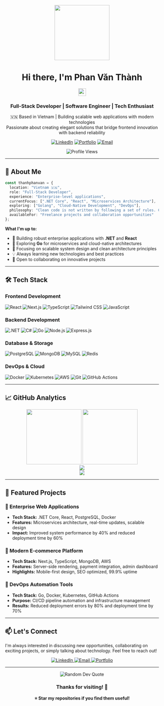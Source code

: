 <div align="center">
  <img src="https://media3.giphy.com/media/v1.Y2lkPTc5MGI3NjExZjdzZGZ0ejZ5OXNwMW10NGIxMnJ4bTk4NDlwa2U5aXV3bXM1c2k4ZCZlcD12MV9pbnRlcm5hbF9naWZfYnlfaWQmY3Q9Zw/78XCFBGOlS6keY1Bil/giphy.gif" width="180"/>
  
  # Hi there, I'm Phan Văn Thành
  <img src="https://media.giphy.com/media/hvRJCLFzcasrR4ia7z/giphy.gif" width="25px">
  
  ### Full-Stack Developer | Software Engineer | Tech Enthusiast
  
  <p>
    🇻🇳 Based in Vietnam | Building scalable web applications with modern technologies<br/>
    Passionate about creating elegant solutions that bridge frontend innovation with backend reliability
  </p>

  [![LinkedIn](https://img.shields.io/badge/LinkedIn-0077B5?style=for-the-badge&logo=linkedin&logoColor=white)](https://linkedin.com/in/your-profile)
  [![Portfolio](https://img.shields.io/badge/Portfolio-FF5722?style=for-the-badge&logo=todoist&logoColor=white)](https://your-portfolio.com)
  [![Email](https://img.shields.io/badge/Email-D14836?style=for-the-badge&logo=gmail&logoColor=white)](mailto:thanhphanvan@gmail.com)
  
  ![Profile Views](https://komarev.com/ghpvc/?username=thanhphandev&style=flat-square&color=blueviolet)
</div>

---

## 🚀 About Me

```typescript
const thanhphanvan = {
  location: "Vietnam 🇻🇳",
  role: "Full-Stack Developer",
  experience: "Enterprise-level applications",
  currentFocus: [".NET Core", "React", "Microservices Architecture"],
  exploring: ["Golang", "Cloud-Native Development", "DevOps"],
  philosophy: "Clean code is not written by following a set of rules. Clean code is written by someone who cares.",
  availableFor: "Freelance projects and collaboration opportunities"
};
```

**What I'm up to:**
- 🔨 Building robust enterprise applications with **.NET** and **React**
- 🌱 Exploring **Go** for microservices and cloud-native architectures
- 🎯 Focusing on scalable system design and clean architecture principles
- 💡 Always learning new technologies and best practices
- 🤝 Open to collaborating on innovative projects

---

## 🛠️ Tech Stack

### Frontend Development
<p>
  <img src="https://img.shields.io/badge/React-20232A?style=for-the-badge&logo=react&logoColor=61DAFB" alt="React"/>
  <img src="https://img.shields.io/badge/Next.js-000000?style=for-the-badge&logo=nextdotjs&logoColor=white" alt="Next.js"/>
  <img src="https://img.shields.io/badge/TypeScript-007ACC?style=for-the-badge&logo=typescript&logoColor=white" alt="TypeScript"/>
  <img src="https://img.shields.io/badge/Tailwind_CSS-38B2AC?style=for-the-badge&logo=tailwind-css&logoColor=white" alt="Tailwind CSS"/>
  <img src="https://img.shields.io/badge/JavaScript-F7DF1E?style=for-the-badge&logo=javascript&logoColor=black" alt="JavaScript"/>
</p>

### Backend Development
<p>
  <img src="https://img.shields.io/badge/.NET-5C2D91?style=for-the-badge&logo=.net&logoColor=white" alt=".NET"/>
  <img src="https://img.shields.io/badge/C%23-239120?style=for-the-badge&logo=c-sharp&logoColor=white" alt="C#"/>
  <img src="https://img.shields.io/badge/Go-00ADD8?style=for-the-badge&logo=go&logoColor=white" alt="Go"/>
  <img src="https://img.shields.io/badge/Node.js-43853D?style=for-the-badge&logo=node.js&logoColor=white" alt="Node.js"/>
  <img src="https://img.shields.io/badge/Express.js-404D59?style=for-the-badge" alt="Express.js"/>
</p>

### Database & Storage
<p>
  <img src="https://img.shields.io/badge/PostgreSQL-316192?style=for-the-badge&logo=postgresql&logoColor=white" alt="PostgreSQL"/>
  <img src="https://img.shields.io/badge/MongoDB-4EA94B?style=for-the-badge&logo=mongodb&logoColor=white" alt="MongoDB"/>
  <img src="https://img.shields.io/badge/MySQL-00000F?style=for-the-badge&logo=mysql&logoColor=white" alt="MySQL"/>
  <img src="https://img.shields.io/badge/Redis-DC382D?style=for-the-badge&logo=redis&logoColor=white" alt="Redis"/>
</p>

### DevOps & Cloud
<p>
  <img src="https://img.shields.io/badge/Docker-2496ED?style=for-the-badge&logo=docker&logoColor=white" alt="Docker"/>
  <img src="https://img.shields.io/badge/Kubernetes-326CE5?style=for-the-badge&logo=kubernetes&logoColor=white" alt="Kubernetes"/>
  <img src="https://img.shields.io/badge/Amazon_AWS-232F3E?style=for-the-badge&logo=amazon-aws&logoColor=white" alt="AWS"/>
  <img src="https://img.shields.io/badge/Git-F05032?style=for-the-badge&logo=git&logoColor=white" alt="Git"/>
  <img src="https://img.shields.io/badge/GitHub_Actions-2088FF?style=for-the-badge&logo=github-actions&logoColor=white" alt="GitHub Actions"/>
</p>

---

## 📈 GitHub Analytics

<div align="center">
  <img height="180em" src="https://github-readme-stats.vercel.app/api?username=thanhphandev&show_icons=true&theme=tokyonight&include_all_commits=true&count_private=true&hide_border=true"/>
  <img height="180em" src="https://github-readme-stats.vercel.app/api/top-langs/?username=thanhphandev&layout=compact&langs_count=8&theme=tokyonight&hide_border=true"/>
</div>

<div align="center">
  <img src="https://github-readme-streak-stats.herokuapp.com/?user=thanhphandev&theme=tokyonight&hide_border=true"/>
</div>

<div align="center">
  <img src="https://github-readme-activity-graph.vercel.app/graph?username=thanhphandev&theme=tokyo-night&hide_border=true&area=true"/>
</div>

---

## 💼 Featured Projects

### 🎯 Enterprise Web Applications
- **Tech Stack:** .NET Core, React, PostgreSQL, Docker
- **Features:** Microservices architecture, real-time updates, scalable design
- **Impact:** Improved system performance by 40% and reduced deployment time by 60%

### 🚀 Modern E-commerce Platform
- **Tech Stack:** Next.js, TypeScript, MongoDB, AWS
- **Features:** Server-side rendering, payment integration, admin dashboard
- **Highlights:** Mobile-first design, SEO optimized, 99.9% uptime

### 🔧 DevOps Automation Tools
- **Tech Stack:** Go, Docker, Kubernetes, GitHub Actions
- **Purpose:** CI/CD pipeline automation and infrastructure management
- **Results:** Reduced deployment errors by 80% and deployment time by 70%

---

## 📫 Let's Connect

I'm always interested in discussing new opportunities, collaborating on exciting projects, or simply talking about technology. Feel free to reach out!

<div align="center">
  <a href="https://linkedin.com/in/thanhphandev">
    <img src="https://img.shields.io/badge/LinkedIn-Let's_Connect-0077B5?style=for-the-badge&logo=linkedin&logoColor=white" alt="LinkedIn"/>
  </a>
  <a href="mailto:thanhphanvan@gmail.com">
    <img src="https://img.shields.io/badge/Email-Send_Message-D14836?style=for-the-badge&logo=gmail&logoColor=white" alt="Email"/>
  </a>
  <a href="https://thanhphanvan.com">
    <img src="https://img.shields.io/badge/Portfolio-Visit_Site-FF5722?style=for-the-badge&logo=todoist&logoColor=white" alt="Portfolio"/>
  </a>
</div>

---

<div align="center">
  <img src="https://quotes-github-readme.vercel.app/api?type=horizontal&theme=tokyonight" alt="Random Dev Quote"/>
  
  ### Thanks for visiting! 🚀
  
  **⭐ Star my repositories if you find them useful!**
</div>
